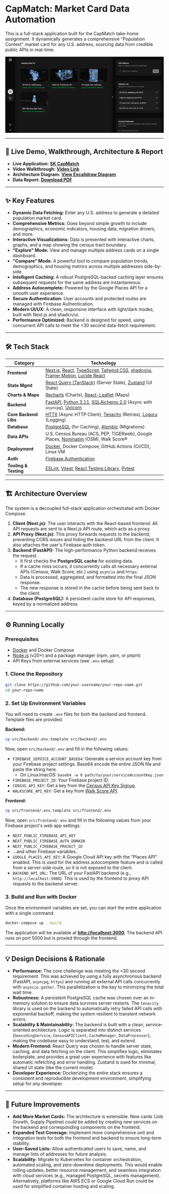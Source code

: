 # CapMatch: Market Card Data Automation

This is a full-stack application built for the CapMatch take-home assignment. It dynamically generates a comprehensive "Population Context" market card for any U.S. address, sourcing data from credible public APIs in real-time.

![CapMatch Application Screenshot](./screenshot.png)

---

## 🚀 Live Demo, Walkthrough, Architecture & Report

*   **Live Application:** **[SK CapMatch](https://sk-capmatch.existence.technology)**
*   **Video Walkthrough:** **[Video Link](https://youtu.be/z_8_orDMt28)**
*   **Architecture Diagram:** **[View Excalidraw Diagram](./diagram.excalidraw)**
*   **Data Report:** **[Download PDF](./Report.pdf)**

---

## ✨ Key Features

*   **Dynamic Data Fetching:** Enter any U.S. address to generate a detailed population market card.
*   **Comprehensive Metrics:** Goes beyond simple growth to include demographics, economic indicators, housing data, migration drivers, and more.
*   **Interactive Visualizations:** Data is presented with interactive charts, graphs, and a map showing the census tract boundary.
*   **"Explore" Mode:** View and manage multiple address cards on a single dashboard.
*   **"Compare" Mode:** A powerful tool to compare population trends, demographics, and housing metrics across multiple addresses side-by-side.
*   **Intelligent Caching:** A robust PostgreSQL-backed caching layer ensures subsequent requests for the same address are instantaneous.
*   **Address Autocomplete:** Powered by the Google Places API for a smooth user experience.
*   **Secure Authentication:** User accounts and protected routes are managed with Firebase Authentication.
*   **Modern UI/UX:** A clean, responsive interface with light/dark modes, built with Next.js and shadcn/ui.
*   **Performance Optimized:** Backend is designed for speed, using concurrent API calls to meet the <30 second data-fetch requirement.

---

## 🛠️ Tech Stack

| Category            | Technology                                                                                                                                                                                          |
| ------------------- | --------------------------------------------------------------------------------------------------------------------------------------------------------------------------------------------------- |
| **Frontend**        | [Next.js](https://nextjs.org/), [React](https://reactjs.org/), [TypeScript](https://www.typescriptlang.org/), [Tailwind CSS](https://tailwindcss.com/), [shadcn/ui](https://ui.shadcn.com/), [Framer Motion](https://www.framer.com/motion/), [Lucide React](https://lucide.dev/) |
| **State Mgmt**      | [React Query (TanStack)](https://tanstack.com/query/latest) (Server State), [Zustand](https://zustand-demo.pmnd.rs/) (UI State)                                                                        |
| **Charts & Maps**   | [Recharts](https://recharts.org/) (Charts), [React-Leaflet](https://react-leaflet.js.org/) (Maps)                                                                                                     |
| **Backend**         | [FastAPI](https://fastapi.tiangolo.com/), [Python 3.11](https://www.python.org/), [SQLAlchemy 2.0](https://www.sqlalchemy.org/) (Async with `asyncpg`), [Uvicorn](https://www.uvicorn.org/)             |
| **Core Backend Libs** | [HTTX](https://www.python-httpx.org/) (Async HTTP Client), [Tenacity](https://tenacity.readthedocs.io/) (Retries), [Loguru](https://loguru.readthedocs.io/) (Logging)                                |
| **Database**        | [PostgreSQL](https://www.postgresql.org/) (for Caching), [Alembic](https://alembic.sqlalchemy.org/) (Migrations)                                                                                     |
| **Data APIs**       | U.S. Census Bureau (ACS, PEP, TIGERweb), Google Places, [Nominatim](https://nominatim.org/) (OSM), Walk Score®                                                                                        |
| **Deployment**      | [Docker](https://www.docker.com/), Docker Compose, GitHub Actions (CI/CD), Linux VM                                                                                                                  |
| **Auth**            | [Firebase Authentication](https://firebase.google.com/docs/auth)                                                                                                                                    |
| **Tooling & Testing** | [ESLint](https://eslint.org/), [Vitest](https://vitest.dev/), [React Testing Library](https://testing-library.com/docs/react-testing-library/intro/), [Pytest](https://pytest.org/)   
---

## 🏗️ Architecture Overview

The system is a decoupled full-stack application orchestrated with Docker Compose.

1.  **Client (Next.js):** The user interacts with the React-based frontend. All API requests are sent to a Next.js API route, which acts as a proxy.
2.  **API Proxy (Next.js):** This proxy forwards requests to the backend, preventing CORS issues and hiding the backend URL from the client. It also attaches the user's Firebase auth token.
3.  **Backend (FastAPI):** The high-performance Python backend receives the request.
    *   It first checks the **PostgreSQL cache** for existing data.
    *   If a cache miss occurs, it concurrently calls all necessary external APIs (Census, Walk Score, etc.) using `asyncio` and `httpx`.
    *   Data is processed, aggregated, and formatted into the final JSON response.
    *   The new response is stored in the cache before being sent back to the client.
4.  **Database (PostgreSQL):** A persistent cache store for API responses, keyed by a normalized address.

---

## ⚙️ Running Locally

### Prerequisites

*   [Docker](https://www.docker.com/get-started/) and Docker Compose
*   [Node.js](https://nodejs.org/) (v20+) and a package manager (npm, yarn, or pnpm)
*   API Keys from external services (see `.env` setup)

### 1. Clone the Repository

```bash
git clone https://github.com/your-username/your-repo-name.git
cd your-repo-name
```

### 2. Set Up Environment Variables

You will need to create `.env` files for both the backend and frontend. Template files are provided.

**Backend:**

```bash
cp src/backend/.env.template src/backend/.env
```

Now, open `src/backend/.env` and fill in the following values:
*   `FIREBASE_SERVICE_ACCOUNT_BASE64`: Generate a service account key from your Firebase project settings. Base64 encode the entire JSON file and paste the string here.
    *   On Linux/macOS: `base64 -w 0 path/to/your/serviceAccountKey.json`
*   `FIREBASE_PROJECT_ID`: Your Firebase project ID.
*   `CENSUS_API_KEY`: Get a key from the [Census API Key Signup](https://api.census.gov/data/key_signup.html).
*   `WALKSCORE_API_KEY`: Get a key from [Walk Score API](https://www.walkscore.com/professional/api.php).

**Frontend:**

```bash
cp src/frontend/.env.template src/frontend/.env
```

Now, open `src/frontend/.env` and fill in the following values from your Firebase project's web app settings:
*   `NEXT_PUBLIC_FIREBASE_API_KEY`
*   `NEXT_PUBLIC_FIREBASE_AUTH_DOMAIN`
*   `NEXT_PUBLIC_FIREBASE_PROJECT_ID`
*   ...and other Firebase variables.
*   `GOOGLE_PLACES_API_KEY`: A Google Cloud API key with the "Places API" enabled. This is used for the address autocomplete feature and is called from a server-side route, so it is not exposed to the client.
*   `BACKEND_API_URL`: The URL of your FastAPI backend (e.g., `http://localhost:5000`). This is used by the frontend to proxy API requests to the backend server.

### 3. Build and Run with Docker

Once the environment variables are set, you can start the entire application with a single command:

```bash
docker-compose up --build
```

The application will be available at **[http://localhost:3000](http://localhost:3000)**. The backend API runs on port 5000 but is proxied through the frontend.

---

## 💡 Design Decisions & Rationale

*   **Performance:** The core challenge was meeting the <30 second requirement. This was achieved by using a fully asynchronous backend (FastAPI, `asyncpg`, `httpx`) and running all external API calls concurrently with `asyncio.gather`. This parallelization is the key to minimizing the total wait time.
*   **Robustness:** A persistent PostgreSQL cache was chosen over an in-memory solution to ensure data survives server restarts. The `tenacity` library is used on the backend to automatically retry failed API calls with exponential backoff, making the system resilient to transient network errors.
*   **Scalability & Maintainability:** The backend is built with a clean, service-oriented architecture. Logic is separated into distinct services (`GeocodingService`, `CensusAPIClient`, `CacheManager`, `DataProcessor`), making the codebase easy to understand, test, and extend.
*   **Modern Frontend:** React Query was chosen to handle server state, caching, and data fetching on the client. This simplifies logic, eliminates boilerplate, and provides a great user experience with features like automatic refetching and error handling. Zustand is used for minimal, shared UI state (like the current mode).
*   **Developer Experience:** Dockerizing the entire stack ensures a consistent and reproducible development environment, simplifying setup for any developer.

---

## 🔮 Future Improvements

*   **Add More Market Cards:** The architecture is extensible. New cards (Job Growth, Supply Pipeline) could be added by creating new services on the backend and corresponding components on the frontend.
*   **Expanded Test Coverage:** Implement more comprehensive unit and integration tests for both the frontend and backend to ensure long-term stability.
*   **User-Saved Lists:** Allow authenticated users to save, name, and manage lists of addresses for future analysis.
* **Scalability:** Migrate to Kubernetes for container orchestration, automated scaling, and zero-downtime deployments. This would enable rolling updates, better resource management, and seamless integration with cloud services (e.g., managed PostgreSQL, secrets management). Alternatively, platforms like AWS ECS or Google Cloud Run could be used for simplified container hosting and scaling.